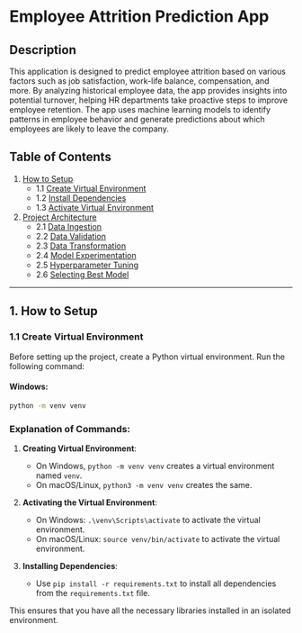 # Employee Attrition Prediction App

## Description

This application is designed to predict employee attrition based on various factors such as job satisfaction, work-life balance, compensation, and more. By analyzing historical employee data, the app provides insights into potential turnover, helping HR departments take proactive steps to improve employee retention. The app uses machine learning models to identify patterns in employee behavior and generate predictions about which employees are likely to leave the company.

## Table of Contents

1. [How to Setup](#how-to-setup)
    - 1.1 [Create Virtual Environment](#create-virtual-environment)
    - 1.2 [Install Dependencies](#install-dependencies)
    - 1.3 [Activate Virtual Environment](#activate-virtual-environment)
2. [Project Architecture](#project-architecture)
    - 2.1 [Data Ingestion](#data-ingestion)
    - 2.2 [Data Validation](#data-validation)
    - 2.3 [Data Transformation](#data-transformation)
    - 2.4 [Model Experimentation](#model-experimentation)
    - 2.5 [Hyperparameter Tuning](#hyperparameter-tuning)
    - 2.6 [Selecting Best Model](#selecting-best-model)

---

## 1. How to Setup

### 1.1 Create Virtual Environment

Before setting up the project, create a Python virtual environment. Run the following command:

#### Windows:
```bash
python -m venv venv
```


### Explanation of Commands:
1. **Creating Virtual Environment**: 
   - On Windows, `python -m venv venv` creates a virtual environment named `venv`.
   - On macOS/Linux, `python3 -m venv venv` creates the same.
   
2. **Activating the Virtual Environment**: 
   - On Windows: `.\venv\Scripts\activate` to activate the virtual environment.
   - On macOS/Linux: `source venv/bin/activate` to activate the virtual environment.

3. **Installing Dependencies**: 
   - Use `pip install -r requirements.txt` to install all dependencies from the `requirements.txt` file.

This ensures that you have all the necessary libraries installed in an isolated environment.

